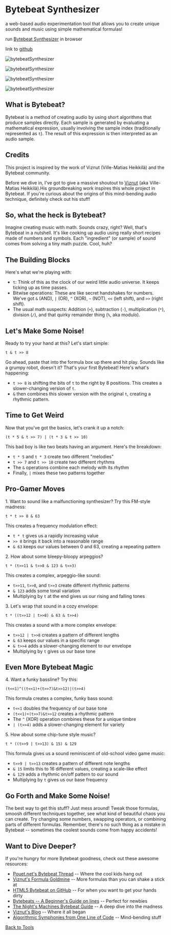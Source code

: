 # Bytebeat Synthesizer

a web-based audio experimentation tool that allows you to create unique sounds and music using simple mathematical formulas!

run [Bytebeat Synthesizer](https://stihilus.github.io/bytebeat/?formula=t+*+%28t%3E%3E8+%7C+t+%7C+t%3E%3E9+%7C+t%3E%3E13%29+%26+t+%3E%3E+8) in browser

link to [github](https://github.com/stihilus/bytebeat)

![bytebeatSynthesizer](images/bytebeatSynthesizer1.png)

![bytebeatSynthesizer](images/bytebeatSynthesizer2.png)

![bytebeatSynthesizer](images/bytebeatSynthesizer3.png)

![bytebeatSynthesizer](images/bytebeatSynthesizer4.png)

## What is Bytebeat?[](https://github.com/stihilus/bytebeat#what-is-bytebeat)

Bytebeat is a method of creating audio by using short algorithms that produce samples directly. Each sample is generated by evaluating a mathematical expression, usually involving the sample index (traditionally represented as `t`). The result of this expression is then interpreted as an audio sample.

## Credits[](https://github.com/stihilus/bytebeat#credits)

This project is inspired by the work of Viznut (Ville-Matias Heikkilä) and the Bytebeat community.

Before we dive in, I've got to give a massive shoutout to [Viznut](http://viznut.fi/) (aka Ville-Matias Heikkilä).His groundbreaking work inspires this whole project in Bytebeat. If you're curious about the origins of this mind-bending audio technique, definitely check out his stuff!

## So, what the heck is Bytebeat?

Imagine creating music with math. Sounds crazy, right? Well, that's Bytebeat in a nutshell. It's like cooking up audio using really short recipes made of numbers and symbols. Each "ingredient" (or sample) of sound comes from solving a tiny math puzzle. Cool, huh?

## The Building Blocks

Here's what we're playing with:

-   `t`: Think of this as the clock of our weird little audio universe. It keeps ticking up as time passes.
-   Bitwise operations: These are like secret handshakes for numbers. We've got `&` (AND), `|` (OR), `^` (XOR), `~` (NOT), `<<` (left shift), and `>>` (right shift).
-   The usual math suspects: Addition (`+`), subtraction (`-`), multiplication (`*`), division (`/`), and that quirky remainder thing (`%`, aka modulo).

## Let's Make Some Noise!

Ready to try your hand at this? Let's start simple:

```
t & t >> 8
```

Go ahead, paste that into the formula box up there and hit play. Sounds like a grumpy robot, doesn't it? That's your first Bytebeat! Here's what's happening:

-   `t >> 8` is shifting the bits of `t` to the right by 8 positions. This creates a slower-changing version of `t`.
-   `&` then combines this slower version with the original `t`, creating a rhythmic pattern.

## Time to Get Weird

Now that you've got the basics, let's crank it up a notch:

```
(t * 5 & t >> 7) | (t * 3 & t >> 10)
```

This bad boy is like two beats having an argument. Here's the breakdown:

-   `t * 5` and `t * 3` create two different "melodies"
-   `t >> 7` and `t >> 10` create two different rhythms
-   The `&` operations combine each melody with its rhythm
-   Finally, `|` mixes these two patterns together

## Pro-Gamer Moves

1\. Want to sound like a malfunctioning synthesizer? Try this FM-style madness:

```
t * t >> 8 & 63
```

This creates a frequency modulation effect:

-   `t * t` gives us a rapidly increasing value
-   `>> 8` brings it back into a reasonable range
-   `& 63` keeps our values between 0 and 63, creating a repeating pattern

2\. How about some bleepy-bloopy arpeggios?

```
t * (t>>11 & t>>8 & 123 & t>>3)
```

This creates a complex, arpeggio-like sound:

-   `t>>11`, `t>>8`, and `t>>3` create different rhythmic patterns
-   `& 123` adds some tonal variation
-   Multiplying by `t` at the end gives us our rising and falling tones

3\. Let's wrap that sound in a cozy envelope:

```
t * ((t>>12 | t>>8) & 63 & t>>4)
```

This creates a sound with a more complex envelope:

-   `t>>12 | t>>8` creates a pattern of different lengths
-   `& 63` keeps our values in a specific range
-   `& t>>4` adds a slower-changing element to our envelope
-   Multiplying by `t` gives us our base tone

## Even More Bytebeat Magic

4\. Want a funky bassline? Try this:

```
(t<<1)^((t<<1)+(t>>7)&t>>12)|(t>>4)
```

This formula creates a complex, funky bass sound:

-   `t<<1` doubles the frequency of our base tone
-   `(t<<1)+(t>>7)&t>>12` creates a rhythmic pattern
-   The `^` (XOR) operation combines these for a unique timbre
-   `| (t>>4)` adds a slower-changing element for variety

5\. How about some chip-tune style music?

```
t * ((t>>9 | t>>13) & 15) & 129
```

This formula gives us a sound reminiscent of old-school video game music:

-   `t>>9 | t>>13` creates a pattern of different note lengths
-   `& 15` limits this to 16 different values, creating a scale-like effect
-   `& 129` adds a rhythmic on/off pattern to our sound
-   Multiplying by `t` gives us our base frequency

## Go Forth and Make Some Noise!

The best way to get this stuff? Just mess around! Tweak those formulas, smoosh different techniques together, see what kind of beautiful chaos you can create. Try changing some numbers, swapping operators, or combining parts of different formulas. Remember, there's no such thing as a mistake in Bytebeat -- sometimes the coolest sounds come from happy accidents!

## Want to Dive Deeper?

If you're hungry for more Bytebeat goodness, check out these awesome resources:

-   [Pouet.net's Bytebeat Thread](http://www.pouet.net/topic.php?which=8357) -- Where the cool kids hang out
-   [Viznut's Formula Goldmine](http://viznut.fi/demos/unix/bytebeat_formulas.txt) -- More formulas than you can shake a stick at
-   [HTML5 Bytebeat on GitHub](https://github.com/greggman/html5bytebeat) -- For when you want to get your hands dirty
-   [Bytebeats -- A Beginner's Guide on lines](https://llllllll.co/t/bytebeats-a-beginners-guide-general/31104) -- Perfect for newbies
-   [The Night's Machines Bytebeat Guide](https://nightmachines.tv/downloads/Bytebeats_Beginners_Guide_TTNM_v1-5.pdf) -- A deep dive into the madness
-   [Viznut's Blog](http://countercomplex.blogspot.com/) -- Where it all began
-   [Algorithmic Symphonies from One Line of Code](http://viznut.fi/texts-en/bytebeat_algorithmic_symphonies.html) -- Mind-bending stuff

[Back to Tools](tools.html)
